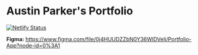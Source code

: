 # Austin Parker's Portfolio

[![Netlify Status](https://api.netlify.com/api/v1/badges/7e8f7cc3-106b-4930-be6a-33e7ff372fe7/deploy-status)](https://app.netlify.com/sites/austincparker-portfolio/deploys)

**Figma:** https://www.figma.com/file/0j4HUUDZZbN0Y36WlDVelj/Portfolio-App?node-id=0%3A1
